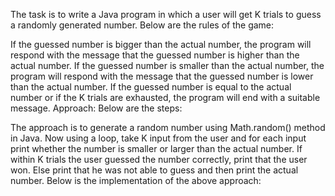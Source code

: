 The task is to write a Java program in which a user will get K trials to guess a randomly generated number. Below are the rules of the game:

If the guessed number is bigger than the actual number, the program will respond with the message that the guessed number is higher than the actual number.
If the guessed number is smaller than the actual number, the program will respond with the message that the guessed number is lower than the actual number.
If the guessed number is equal to the actual number or if the K trials are exhausted, the program will end with a suitable message.
Approach: Below are the steps:  

The approach is to generate a random number using Math.random() method in Java.
Now using a loop, take K input from the user and for each input print whether the number is smaller or larger than the actual number.
If within K trials the user guessed the number correctly, print that the user won.
Else print that he was not able to guess and then print the actual number.
Below is the implementation of the above approach: 

